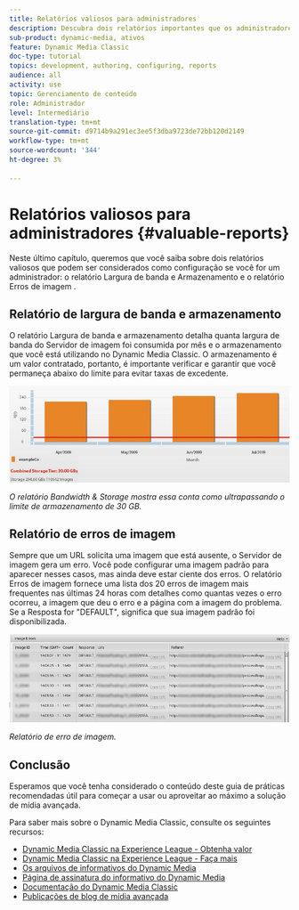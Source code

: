```yaml
---
title: Relatórios valiosos para administradores
description: Descubra dois relatórios importantes que os administradores do Dynamic Media Classic devem considerar a configuração.
sub-product: dynamic-media, ativos
feature: Dynamic Media Classic
doc-type: tutorial
topics: development, authoring, configuring, reports
audience: all
activity: use
topic: Gerenciamento de conteúdo
role: Administrador
level: Intermediário
translation-type: tm+mt
source-git-commit: d9714b9a291ec3ee5f3dba9723de72bb120d2149
workflow-type: tm+mt
source-wordcount: '344'
ht-degree: 3%

---
```



# Relatórios valiosos para administradores {#valuable-reports}

Neste último capítulo, queremos que você saiba sobre dois relatórios valiosos que podem ser considerados como configuração se você for um administrador: o relatório Largura de banda e Armazenamento e o relatório Erros de imagem .

## Relatório de largura de banda e armazenamento

O relatório Largura de banda e armazenamento detalha quanta largura de banda do Servidor de imagem foi consumida por mês e o armazenamento que você está utilizando no Dynamic Media Classic. O armazenamento é um valor contratado, portanto, é importante verificar e garantir que você permaneça abaixo do limite para evitar taxas de excedente.

![imagem](assets/valuable-reports/reports-1.jpg)

_O relatório Bandwidth &amp; Storage mostra essa conta como ultrapassando o limite de armazenamento de 30 GB._

## Relatório de erros de imagem

Sempre que um URL solicita uma imagem que está ausente, o Servidor de imagem gera um erro. Você pode configurar uma imagem padrão para aparecer nesses casos, mas ainda deve estar ciente dos erros. O relatório Erros de imagem fornece uma lista dos 20 erros de imagem mais frequentes nas últimas 24 horas com detalhes como quantas vezes o erro ocorreu, a imagem que deu o erro e a página com a imagem do problema. Se a Resposta for &quot;DEFAULT&quot;, significa que sua imagem padrão foi disponibilizada.

![imagem](assets/valuable-reports/reports-2.jpg)

_Relatório de erro de imagem._

## Conclusão

Esperamos que você tenha considerado o conteúdo deste guia de práticas recomendadas útil para começar a usar ou aproveitar ao máximo a solução de mídia avançada.

Para saber mais sobre o Dynamic Media Classic, consulte os seguintes recursos:

- [Dynamic Media Classic na Experience League - Obtenha valor](https://guided.adobe.com/?launch=AEM-5a#recommended/solutions/experience-manager)
- [Dynamic Media Classic na Experience League - Faça mais](https://guided.adobe.com/?launch=AEM-6a#recommended/solutions/experience-manager)
- [Os arquivos de informativos do Dynamic Media](https://docs.adobe.com/content/help/en/dynamic-media-classic/using/dynamic-media-newsletter.html)
- [Página de assinatura do informativo do Dynamic Media](https://www.adobe.com/subscription/dynamic-media-newsletter.html)
- [Documentação do Dynamic Media Classic](https://docs.adobe.com/content/help/en/dynamic-media-classic/using/home.html)
- [Publicações de blog de mídia avançada](https://theblog.adobe.com/tag/dynamic-media)
